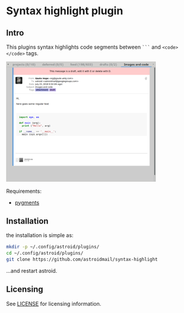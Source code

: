 Syntax highlight plugin
====================

Intro
-----

This plugins syntax highlights code segments between `` ``` `` and `<code></code>` tags.

<img width="80%" src="https://raw.githubusercontent.com/astroidmail/astroid-syntax-highlight/master/demo.png">

Requirements:

  * [pygments](http://pygments.org/)

Installation
------------

the installation is simple as:

```sh
mkdir -p ~/.config/astroid/plugins/
cd ~/.config/astroid/plugins/
git clone https://github.com/astroidmail/syntax-highlight
```
...and restart astroid.

Licensing
---------

See [LICENSE](./LICENSE) for licensing information.
